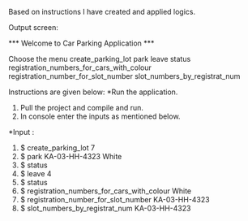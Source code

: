 Based on instructions I have created and applied logics.

Output screen:

 *** Welcome to Car Parking Application ***

 Choose the menu 
 create_parking_lot 
 park 
 leave 
 status 
 registration_numbers_for_cars_with_colour 
 registration_number_for_slot_number 
 slot_numbers_by_registrat_num 



Instructions are given below:
*Run the application.
1. Pull the project and compile and run.
2. In console enter the inputs as mentioned below.

*Input :
1.  $ create_parking_lot 7
2.  $ park KA-03-HH-4323 White
3.  $ status
4.  $ leave 4
5.  $ status
6.  $ registration_numbers_for_cars_with_colour White
7.  $ registration_number_for_slot_number KA-03-HH-4323
8.  $ slot_numbers_by_registrat_num KA-03-HH-4323
